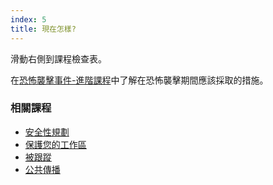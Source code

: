 ```yaml
---
index: 5
title: 現在怎樣?
---
```

滑動右側到課程檢查表。

在[恐怖襲擊事件-進階課程](umbrella://incident-response/terrorism/advanced)中了解在恐怖襲擊期間應該採取的措施。

### 相關課程

*   [安全性規劃](umbrella://assess-your-risk/security-planning)
*   [保護您的工作區](umbrella://information/protect-your-workspace)
*   [被跟蹤](umbrella://work/being-followed/beginner)
*   [公共傳播](umbrella://work/public-communications)